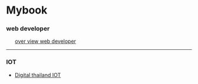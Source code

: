 # Mybook

<h3>web developer</h3>
	<ul>
		<il><a href="https://coggle.it/diagram/Vz9LvW8byvN0I38x">over view web developer</a></il>	
	</ul>
<hr>
<h3>IOT</h3>
	<ul>
		<li><a href="https://github.com/digitalthailand/course-iot-ml-dl">Digital thailand IOT</a></li>
	<ul>

